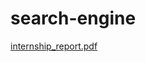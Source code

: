 # search-engine
[internship_report.pdf](https://github.com/fahim1377/search-engine/files/7217234/internship_report.pdf)
